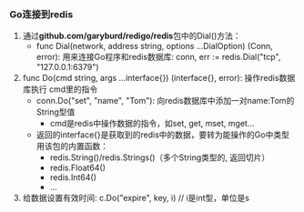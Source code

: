 ### Go连接到redis
1. 通过**github.com/garyburd/redigo/redis**包中的Dial()方法：
    - func Dial(network, address string, options ...DialOption) (Conn, error):
    用来连接Go程序和redis数据库: conn, err := redis.Dial("tcp", "127.0.0.1:6379")
2. func Do(cmd string, args ...interface{}) (interface{}, error): 操作redis数据库执行
   cmd里的指令
    - conn.Do("set", "name", "Tom"): 向redis数据库中添加一对name:Tom的String型值
        - cmd是redis中操作数据的指令，如set, get, mset, mget...
    - 返回的interface{}是获取到的redis中的数据，要转为能操作的Go中类型用该包的内置函数：
        - redis.String()/redis.Strings()（多个String类型的, 返回切片）
        - redis.Float64()
        - redis.Int64()
        - ...
3. 给数据设置有效时间: c.Do("expire", key, i)    // i是int型，单位是s